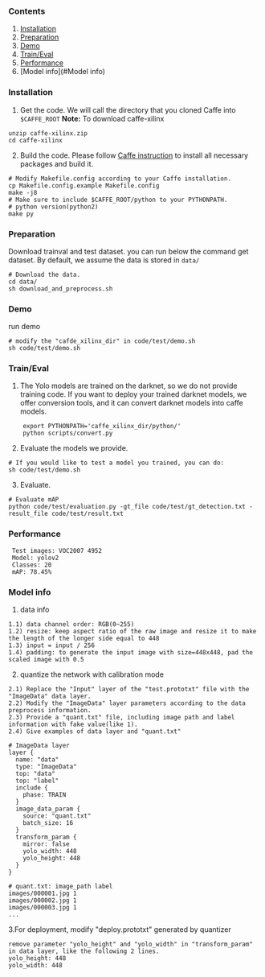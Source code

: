 ### Contents
1. [Installation](#installation)
2. [Preparation](#Preparation)
2. [Demo](#Demo)
3. [Train/Eval](#traineval)
4. [Performance](#Performance)
5. [Model info](#Model info)

### Installation
1. Get the code. We will call the directory that you cloned Caffe into `$CAFFE_ROOT`
  **Note:** To download caffe-xilinx
  
  ```shell
  unzip caffe-xilinx.zip
  cd caffe-xilinx
  ```

2. Build the code. Please follow [Caffe instruction](http://caffe.berkeleyvision.org/installation.html) to install all necessary packages and build it.
  ```shell
  # Modify Makefile.config according to your Caffe installation.
  cp Makefile.config.example Makefile.config
  make -j8
  # Make sure to include $CAFFE_ROOT/python to your PYTHONPATH.
  # python version(python2)
  make py
  ```
### Preparation
   Download trainval and test dataset. you can run below the command get dataset. By default, we assume the data is stored in `data/`
  ```Shell
  # Download the data.
  cd data/
  sh download_and_preprocess.sh
  ```

### Demo
 run demo
  ```shell
  # modify the "cafde_xilinx_dir" in code/test/demo.sh
  sh code/test/demo.sh
  ```

### Train/Eval
1. The Yolo models are trained on the darknet, so we do not provide training code. If you want to deploy your trained darknet models, we offer conversion tools, and it can convert darknet models into caffe models.
  ```shell
      export PYTHONPATH='caffe_xilinx_dir/python/'
      python scripts/convert.py
  ```
2. Evaluate the models we provide.
  ```shell
  # If you would like to test a model you trained, you can do:
  sh code/test/demo.sh
  ```
3. Evaluate.
  ```shell
  # Evaluate mAP
  python code/test/evaluation.py -gt_file code/test/gt_detection.txt -result_file code/test/result.txt
  ```
### Performance
  ```shell
   Test images: VOC2007 4952
   Model: yolov2
   Classes: 20
   mAP: 78.45% 
   ```
### Model info
1. data info
```
1.1) data channel order: RGB(0~255)
1.2) resize: keep aspect ratio of the raw image and resize it to make the length of the longer side equal to 448
1.3) input = input / 256
1.4) padding: to generate the input image with size=448x448, pad the scaled image with 0.5
```
2. quantize the network with calibration mode
```
2.1) Replace the "Input" layer of the "test.prototxt" file with the "ImageData" data layer.
2.2) Modify the "ImageData" layer parameters according to the data preprocess information.
2.3) Provide a "quant.txt" file, including image path and label information with fake value(like 1).
2.4) Give examples of data layer and "quant.txt"

# ImageData layer
layer {
  name: "data"
  type: "ImageData"
  top: "data"
  top: "label"
  include {
    phase: TRAIN
  }
  image_data_param {
    source: "quant.txt"
    batch_size: 16
  }
  transform_param {
    mirror: false
    yolo_width: 448
    yolo_height: 448
  }
}

# quant.txt: image_path label
images/000001.jpg 1
images/000002.jpg 1
images/000003.jpg 1
...
```
3.For deployment, modify "deploy.prototxt" generated by quantizer
  ```
  remove parameter "yolo_height" and "yolo_width" in "transform_param" in data layer, like the following 2 lines.
  yolo_height: 448
  yolo_width: 448
  ```
